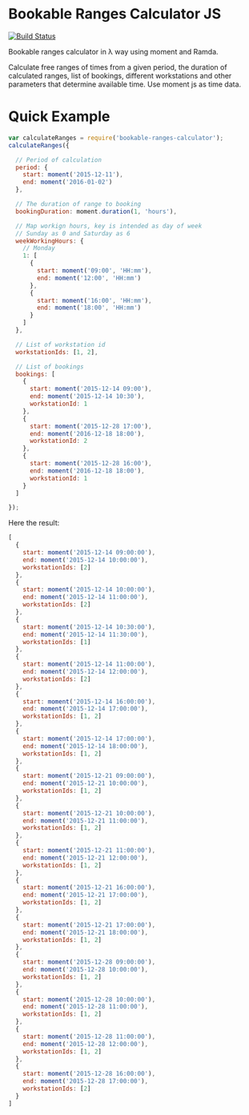 Bookable Ranges Calculator JS
=============================

[![Build Status](https://travis-ci.org/gffuma/bookable-ranges-calculator.svg?branch=master)](https://travis-ci.org/gffuma/bookable-ranges-calculator)

Bookable ranges calculator in λ way using moment and Ramda.

Calculate free ranges of times from a given period, the duration of calculated ranges, list of bookings, different workstations and other parameters that determine available time. Use moment js as time data.

Quick Example
============

```js
var calculateRanges = require('bookable-ranges-calculator');
calculateRanges({

  // Period of calculation
  period: {
    start: moment('2015-12-11'),
    end: moment('2016-01-02')
  },

  // The duration of range to booking
  bookingDuration: moment.duration(1, 'hours'),

  // Map workign hours, key is intended as day of week
  // Sunday as 0 and Saturday as 6
  weekWorkingHours: {
    // Monday
    1: [
      {
        start: moment('09:00', 'HH:mm'),
        end: moment('12:00', 'HH:mm')
      },
      {
        start: moment('16:00', 'HH:mm'),
        end: moment('18:00', 'HH:mm')
      }
    ]
  },

  // List of workstation id
  workstationIds: [1, 2],

  // List of bookings
  bookings: [
    {
      start: moment('2015-12-14 09:00'),
      end: moment('2015-12-14 10:30'),
      workstationId: 1
    },
    {
      start: moment('2015-12-28 17:00'),
      end: moment('2016-12-18 18:00'),
      workstationId: 2
    },
    {
      start: moment('2015-12-28 16:00'),
      end: moment('2016-12-18 18:00'),
      workstationId: 1
    }
  ]

});

```
Here the result:
```js
[
  {
    start: moment('2015-12-14 09:00:00'),
    end: moment('2015-12-14 10:00:00'),
    workstationIds: [2]
  },
  {
    start: moment('2015-12-14 10:00:00'),
    end: moment('2015-12-14 11:00:00'),
    workstationIds: [2]
  },
  {
    start: moment('2015-12-14 10:30:00'),
    end: moment('2015-12-14 11:30:00'),
    workstationIds: [1]
  },
  {
    start: moment('2015-12-14 11:00:00'),
    end: moment('2015-12-14 12:00:00'),
    workstationIds: [2]
  },
  {
    start: moment('2015-12-14 16:00:00'),
    end: moment('2015-12-14 17:00:00'),
    workstationIds: [1, 2]
  },
  {
    start: moment('2015-12-14 17:00:00'),
    end: moment('2015-12-14 18:00:00'),
    workstationIds: [1, 2]
  },
  {
    start: moment('2015-12-21 09:00:00'),
    end: moment('2015-12-21 10:00:00'),
    workstationIds: [1, 2]
  },
  {
    start: moment('2015-12-21 10:00:00'),
    end: moment('2015-12-21 11:00:00'),
    workstationIds: [1, 2]
  },
  {
    start: moment('2015-12-21 11:00:00'),
    end: moment('2015-12-21 12:00:00'),
    workstationIds: [1, 2]
  },
  {
    start: moment('2015-12-21 16:00:00'),
    end: moment('2015-12-21 17:00:00'),
    workstationIds: [1, 2]
  },
  {
    start: moment('2015-12-21 17:00:00'),
    end: moment('2015-12-21 18:00:00'),
    workstationIds: [1, 2]
  },
  {
    start: moment('2015-12-28 09:00:00'),
    end: moment('2015-12-28 10:00:00'),
    workstationIds: [1, 2]
  },
  {
    start: moment('2015-12-28 10:00:00'),
    end: moment('2015-12-28 11:00:00'),
    workstationIds: [1, 2]
  },
  {
    start: moment('2015-12-28 11:00:00'),
    end: moment('2015-12-28 12:00:00'),
    workstationIds: [1, 2]
  },
  {
    start: moment('2015-12-28 16:00:00'),
    end: moment('2015-12-28 17:00:00'),
    workstationIds: [2]
  }
]
```
